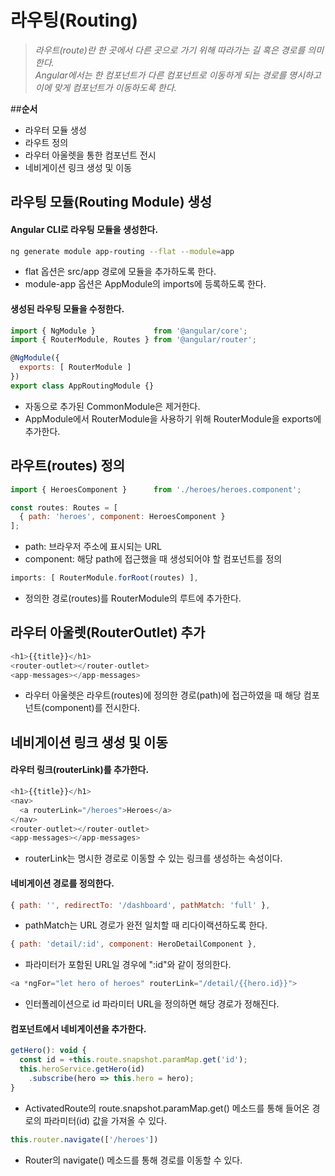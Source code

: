 # 라우팅(Routing)
> *라우트(route)란 한 곳에서 다른 곳으로 가기 위해 따라가는 길 혹은 경로를 의미한다.  
> Angular에서는 한 컴포넌트가 다른 컴포넌트로 이동하게 되는 경로를 명시하고 이에 맞게 컴포넌트가 이동하도록 한다.*  


##**순서**
* 라우터 모듈 생성
* 라우트 정의
* 라우터 아울렛을 통한 컴포넌트 전시
* 네비게이션 링크 생성 및 이동

## 라우팅 모듈(Routing Module) 생성
#### Angular CLI로 라우팅 모듈을 생성한다.
```bash
ng generate module app-routing --flat --module=app
```  
* flat 옵션은 src/app 경로에 모듈을 추가하도록 한다.
* module-app 옵션은 AppModule의 imports에 등록하도록 한다.  

#### 생성된 라우팅 모듈을 수정한다.
```javascript
import { NgModule }             from '@angular/core';
import { RouterModule, Routes } from '@angular/router';

@NgModule({
  exports: [ RouterModule ]
})
export class AppRoutingModule {}
```
* 자동으로 추가된 CommonModule은 제거한다.
* AppModule에서 RouterModule을 사용하기 위해 RouterModule을 exports에 추가한다.

## 라우트(routes) 정의
```javascript
import { HeroesComponent }      from './heroes/heroes.component';

const routes: Routes = [
  { path: 'heroes', component: HeroesComponent }
];
```
* path: 브라우저 주소에 표시되는 URL
* component: 해당 path에 접근했을 때 생성되어야 할 컴포넌트를 정의

```javascript
imports: [ RouterModule.forRoot(routes) ],
```
* 정의한 경로(routes)를 RouterModule의 루트에 추가한다.

## 라우터 아울렛(RouterOutlet) 추가
```javascript
<h1>{{title}}</h1>
<router-outlet></router-outlet>
<app-messages></app-messages>
```
* 라우터 아울렛은 라우트(routes)에 정의한 경로(path)에 접근하였을 때 해당 컴포넌트(component)를 전시한다.  

## 네비게이션 링크 생성 및 이동
#### 라우터 링크(routerLink)를 추가한다.
```javascript
<h1>{{title}}</h1>
<nav>
  <a routerLink="/heroes">Heroes</a>
</nav>
<router-outlet></router-outlet>
<app-messages></app-messages>
```
* routerLink는 명시한 경로로 이동할 수 있는 링크를 생성하는 속성이다.

#### 네비게이션 경로를 정의한다.
```javascript
{ path: '', redirectTo: '/dashboard', pathMatch: 'full' },
```
* pathMatch는 URL 경로가 완전 일치할 때 리다이랙션하도록 한다.  

```javascript
{ path: 'detail/:id', component: HeroDetailComponent },
```
* 파라미터가 포함된 URL일 경우에 ":id"와 같이 정의한다.  

```javascript
<a *ngFor="let hero of heroes" routerLink="/detail/{{hero.id}}">
```
* 인터폴레이션으로 id 파라미터 URL을 정의하면 해당 경로가 정해진다.  

#### 컴포넌트에서 네비게이션을 추가한다.
```javascript
getHero(): void {
  const id = +this.route.snapshot.paramMap.get('id');
  this.heroService.getHero(id)
    .subscribe(hero => this.hero = hero);
}
```
* ActivatedRoute의 route.snapshot.paramMap.get() 메소드를 통해 들어온 경로의 파라미터(id) 값을 가져올 수 있다.  

```javascript
this.router.navigate(['/heroes'])
```
* Router의 navigate() 메소드를 통해 경로를 이동할 수 있다.